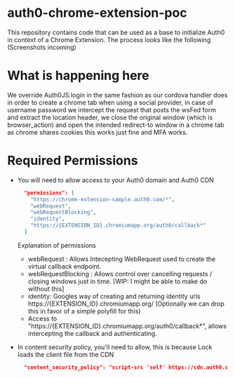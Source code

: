 # auth0-chrome-extension-poc
This repository contains code that can be used as a base to initialize Auth0 in context of a Chrome Extension. The process looks like the following (Screenshots incoming)


# What is happening here
We override Auth0JS.login in the same fashion as our cordova handler does in order to create a chrome tab when using a social provider, in case of username password we intercept the request that posts the wsFed form and extract the location header, we close the original window (which is browser_action) and open the intended redirect-to window in a chrome tab as chrome shares cookies this works just fine and MFA works.

# Required Permissions

- You will need to allow access to your Auth0 domain and Auth0 CDN

  ```json
    "permissions": [
      "https://chrome-extension-sample.auth0.com/*",
      "webRequest",
      "webRequestBlocking",
      "identity",
      "https://{EXTENSION_ID}.chromiumapp.org/auth0/callback*"
    ]
  ```
  Explanation of permissions
  - webRequest : Allows Intecepting WebRequest used to create the virtual callback endpoint.
  - webRequestBlocking : Allows control over cancelling requests / closing windows just in time. [WIP: I might be able to make do without this]
  - identity: Googles way of creating and returning identity urls https://{EXTENSION_ID}.chromiumapp.org/ (Optionally we can drop this in favor of a simple polyfill for this)
  - Access to "https://{EXTENSION_ID}.chromiumapp.org/auth0/callback*", allows intercepting the callback and authenticating.

- In content security policy, you'll need to allow, this is because Lock loads the client file from the CDN
  ```json
    "content_security_policy": "script-src 'self' https://cdn.auth0.com blob: filesystem: chrome-extension-resource:"
  ```

